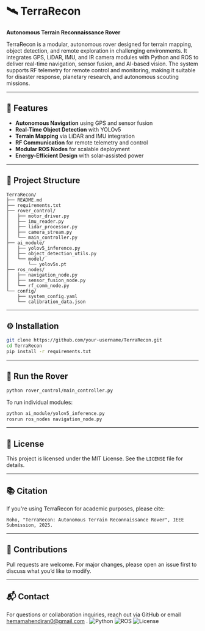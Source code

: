 # 🛰️ TerraRecon

**Autonomous Terrain Reconnaissance Rover**

TerraRecon is a modular, autonomous rover designed for terrain mapping, object detection, and remote exploration in challenging environments. It integrates GPS, LiDAR, IMU, and IR camera modules with Python and ROS to deliver real-time navigation, sensor fusion, and AI-based vision. The system supports RF telemetry for remote control and monitoring, making it suitable for disaster response, planetary research, and autonomous scouting missions.

---

## 🚀 Features

- **Autonomous Navigation** using GPS and sensor fusion
- **Real-Time Object Detection** with YOLOv5
- **Terrain Mapping** via LiDAR and IMU integration
- **RF Communication** for remote telemetry and control
- **Modular ROS Nodes** for scalable deployment
- **Energy-Efficient Design** with solar-assisted power

---

## 📁 Project Structure

```
TerraRecon/
├── README.md
├── requirements.txt
├── rover_control/
│   ├── motor_driver.py
│   ├── imu_reader.py
│   ├── lidar_processor.py
│   ├── camera_stream.py
│   └── main_controller.py
├── ai_module/
│   ├── yolov5_inference.py
│   ├── object_detection_utils.py
│   └── model/
│       └── yolov5s.pt
├── ros_nodes/
│   ├── navigation_node.py
│   ├── sensor_fusion_node.py
│   └── rf_comm_node.py
└── config/
    ├── system_config.yaml
    └── calibration_data.json
```

---

## ⚙️ Installation

```bash
git clone https://github.com/your-username/TerraRecon.git
cd TerraRecon
pip install -r requirements.txt
```

---

## 🧠 Run the Rover

```bash
python rover_control/main_controller.py
```

To run individual modules:

```bash
python ai_module/yolov5_inference.py
rosrun ros_nodes navigation_node.py
```

---

## 📜 License

This project is licensed under the MIT License. See the `LICENSE` file for details.

---

## 📚 Citation

If you're using TerraRecon for academic purposes, please cite:

```
Roho, "TerraRecon: Autonomous Terrain Reconnaissance Rover", IEEE Submission, 2025.
```

---

## 🤝 Contributions

Pull requests are welcome. For major changes, please open an issue first to discuss what you’d like to modify.

---

## 📬 Contact

For questions or collaboration inquiries, reach out via GitHub or email hemamahendiran0@gmail.com .
![Python](https://img.shields.io/badge/Python-3.9-blue)
![ROS](https://img.shields.io/badge/ROS-Noetic-green)
![License](https://img.shields.io/badge/License-MIT-yellow)


